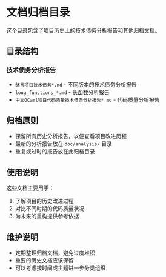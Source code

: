 # 文档归档目录

这个目录包含了项目历史上的技术债务分析报告和其他归档文档。

## 目录结构

### 技术债务分析报告
- `骆言项目技术债务*.md` - 不同版本的技术债务分析报告
- `long_functions_*.md` - 长函数分析报告
- `中文OCaml项目代码质量技术债务分析报告*.md` - 代码质量分析报告

## 归档原则

- 保留所有历史分析报告，以便查看项目改进历程
- 最新的分析报告放在 `doc/analysis/` 目录
- 重复或过时的报告放在此归档目录

## 使用说明

这些文档主要用于：
1. 了解项目的历史改进过程
2. 对比不同时期的代码质量状况
3. 为未来的重构提供参考依据

## 维护说明

- 定期整理归档文档，避免过度堆积
- 重要的历史文档应该保留
- 可以考虑按时间或主题进一步分类组织